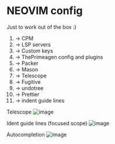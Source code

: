 # NEOVIM config
Just to work out of the box :)

1. -> CPM
2. -> LSP servers
3. -> Custom keys
4. -> ThePrimeagen config and plugins
5. -> Packer
6. -> Mason
7. -> Telescope
8. -> Fugitive
9. -> undotree
10. -> Prettier
11. -> indent guide lines

Telescope
![image](https://github.com/user-attachments/assets/f65a1557-a8c9-4342-b1aa-5b802f9944c3)

Ident guide lines (focused scope)
![image](https://github.com/user-attachments/assets/1407886b-661a-4b7c-9664-c7312aa04ca6)

Autocompletion
![image](https://github.com/user-attachments/assets/217ed88a-45c0-4283-aec2-ae9f6857515a)
